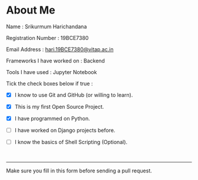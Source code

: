 <!-- ⚠️⚠️ Do Not Delete These Comments. ⚠️⚠️ -->
<!-- Please read these comments/instructions carefully and do accordingly  -->
<!-- Read our Rules of Conduct: https://github.com/Open-Source-Community-VIT-AP/WSoC-TestRepo2/blob/master/.github/CODE_OF_CONDUCT.md -->
<!--- Add your Name followed by your registration number in the title above -->

# About Me

<!--- Fill in the details below before sending us a pull request -->

Name : Srikurmum Harichandana

Registration Number : 19BCE7380

Email Address : hari.19BCE7380@vitap.ac.in

Frameworks I have worked on : Backend

Tools I have used : Jupyter Notebook

<!--- To mark a checkbox, just add an x between the square brackets.
      Example : [ ] becomes [x] -->
      
Tick the check boxes below if true : 

- [x] I know to use Git and GitHub (or willing to learn).

- [x] This is my first Open Source Project.

- [x] I have programmed on Python.

- [ ] I have worked on Django projects before.

- [ ] I know the basics of Shell Scripting (Optional).

<br>

---

Make sure you fill in this form before sending a pull request.

<!-- Before submitting, click on the preview tab to check your work so far-->